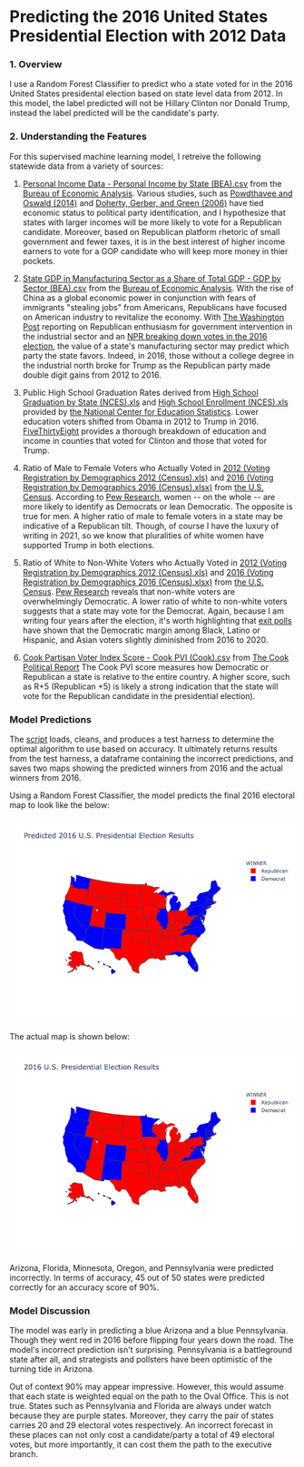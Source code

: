# Predicting the 2016 United States Presidential Election with 2012 Data

### 1. Overview 

I use a Random Forest Classifier to predict who a state voted for in the 2016 United States presidental election based on state level data from 2012. In this model, the label predicted will not be Hillary Clinton nor Donald Trump, instead the label predicted will be the candidate's party. 

### 2. Understanding the Features 

For this supervised machine learning model, I retreive the following statewide data from a variety of sources:

1. [Personal Income Data - Personal Income by State (BEA).csv](https://github.com/danielbchen/predicting-2016-election/blob/main/Personal%20Income%20by%20State%20(BEA).csv) from the [Bureau of Economic Analysis](https://www.bea.gov/data/income-saving/personal-income). Various studies, such as [Powdthavee and Oswald (2014)](http://www.andrewoswald.com/docs/SentVotingLottery12014PowdthaveeOs.pdf) and [Doherty, Gerber, and Green (2006)](https://www.jstor.org/stable/3792457?seq=1) have tied economic status to political party identification, and I hypothesize that states with larger incomes will be more likely to vote for a Republican candidate. Moreover, based on Republican platform rhetoric of small government and fewer taxes, it is in the best interest of higher income earners to vote for a GOP candidate who will keep more money in thier pockets. 

2. [State GDP in Manufacturing Sector as a Share of Total GDP - GDP by Sector (BEA).csv](https://github.com/danielbchen/predicting-2016-election/blob/main/GDP%20by%20Sector%20(BEA).csv) from the [Bureau of Economic Analysis](https://apps.bea.gov/iTable/iTable.cfm?reqid=70&step=1&isuri=1). With the rise of China as a global economic power in conjunction with fears of immigrants "stealing jobs" from Americans, Republicans have focused on American industry to revitalize the economy. With [The Washington Post](https://www.washingtonpost.com/business/2020/08/26/republicans-favor-industrial-policy/) reporting on Republican enthusiasm for government intervention in the industrial sector and an [NPR breaking down votes in the 2016 election](https://www.npr.org/2016/11/12/501848636/7-reasons-donald-trump-won-the-presidential-election), the value of a state's manufacturing sector may predict which party the state favors. Indeed, in 2016, those without a college degree in the industrial north broke for Trump as the Republican party made double digit gains from 2012 to 2016.

3. Public High School Graduation Rates derived from [High School Graduation by State (NCES).xls](https://github.com/danielbchen/predicting-2016-election/blob/main/High%20School%20Graduation%20by%20State%20(NCES).xls) and [High School Enrollment (NCES).xls](https://github.com/danielbchen/predicting-2016-election/blob/main/High%20School%20Enrollment%20(NCES).xls) provided by [the National Center for Education Statistics](https://nces.ed.gov/programs/digest/d16/tables/dt16_219.20.asp). Lower education voters shifted from Obama in 2012 to Trump in 2016. [FiveThirtyEight](https://fivethirtyeight.com/features/education-not-income-predicted-who-would-vote-for-trump/) provides a thorough breakdown of education and income in counties that voted for Clinton and those that voted for Trump.

4. Ratio of Male to Female Voters who Actually Voted in [2012 (Voting Registration by Demographics 2012 (Census).xls)](https://github.com/danielbchen/predicting-2016-election/blob/main/Voting%20Registration%20by%20Demographics%202012%20(Census).xls) and [2016 (Voting Registration by Demographics 2016 (Census).xlsx)](https://github.com/danielbchen/predicting-2016-election/blob/main/Voting%20Registration%20by%20Demographics%202016%20(Census).xlsx) from [the U.S. Census](https://www.census.gov/topics/public-sector/voting/data/tables.html). According to [Pew Research](https://www.pewresearch.org/fact-tank/2020/08/18/men-and-women-in-the-u-s-continue-to-differ-in-voter-turnout-rate-party-identification/), women -- on the whole -- are more likely to identify as Democrats or lean Democratic. The opposite is true for men. A higher ratio of male to female voters in a state may be indicative of a Republican tilt. Though, of course I have the luxury of writing in 2021, so we know that pluralities of white women have supported Trump in both elections.  

5. Ratio of White to Non-White Voters who Actually Voted in [2012 (Voting Registration by Demographics 2012 (Census).xls)](https://github.com/danielbchen/predicting-2016-election/blob/main/Voting%20Registration%20by%20Demographics%202012%20(Census).xls) and [2016 (Voting Registration by Demographics 2016 (Census).xlsx)](https://github.com/danielbchen/predicting-2016-election/blob/main/Voting%20Registration%20by%20Demographics%202016%20(Census).xlsx) from [the U.S. Census](https://www.census.gov/topics/public-sector/voting/data/tables.html). [Pew Research](https://www.pewresearch.org/politics/2018/03/20/1-trends-in-party-affiliation-among-demographic-groups/) reveals that non-white voters are overwhelmingly Democratic. A lower ratio of white to non-white voters suggests that a state may vote for the Democrat. Again, because I am writing four years after the election, it's worth highlighting that [exit polls](https://www.brookings.edu/research/2020-exit-polls-show-a-scrambling-of-democrats-and-republicans-traditional-bases/) have shown that the Democratic margin among Black, Latino or Hispanic, and Asian voters slightly diminished from 2016 to 2020. 

6. [Cook Partisan Voter Index Score - Cook PVI (Cook).csv](https://github.com/danielbchen/predicting-2016-election/blob/main/Cook%20PVI%20(Cook).csv) from [The Cook Political Report](https://docs.google.com/spreadsheets/d/1D-edaVHTnZNhVU840EPUhz3Cgd7m39Urx7HM8Pq6Pus/edit#gid=29622862) The Cook PVI score measures how Democratic or Republican a state is relative to the entire country. A higher score, such as R+5 (Republican +5) is likely a strong indication that the state will vote for the Republican candidate in the presidential election).

### Model Predictions

The [script](https://github.com/danielbchen/predicting-2016-election/blob/main/main.py) loads, cleans, and produces a test harness to determine the optimal algorithm to use based on accuracy. It ultimately returns results from the test harness, a dataframe containing the incorrect predictions, and saves two maps showing the predicted winners from 2016 and the actual winners from 2016. 

Using a Random Forest Classifier, the model predicts the final 2016 electoral map to look like the below:

![Map of Election Predictions](https://github.com/danielbchen/predicting-2016-election/blob/main/Predicted%202016%20U.S.%20Presidential%20Election%20Results.png)

The actual map is shown below:

![Actual Map of Election Outcomes](https://github.com/danielbchen/predicting-2016-election/blob/main/2016%20U.S.%20Presidential%20Election%20Results.png)

Arizona, Florida, Minnesota, Oregon, and Pennsylvania were predicted incorrectly. In terms of accuracy, 45 out of 50 states were predicted correctly for an accuracy score of 90%. 

### Model Discussion

The model was early in predicting a blue Arizona and a blue Pennsylvania. Though they went red in 2016 before flipping four years down the road. The model's incorrect prediction isn't surprising. Pennsylvania is a battleground state after all, and strategists and pollsters have been optimistic of the turning tide in Arizona. 

Out of context 90% may appear impressive. However, this would assume that each state is weighted equal on the path to the Oval Office. This is not true. States such as Pennsylvania and Florida are always under watch because they are purple states. Moreover, they carry the pair of states carries 20 and 29 electoral votes respectively. An incorrect forecast in these places can not only cost a candidate/party a total of 49 electoral votes, but more importantly, it can cost them the path to the executive branch.
